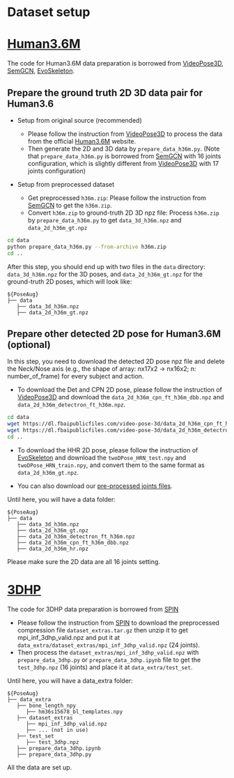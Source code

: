 # Dataset setup
# [Human3.6M](http://vision.imar.ro/human3.6m/)
The code for Human3.6M data preparation is borrowed from [VideoPose3D](https://github.com/facebookresearch/VideoPose3D), [SemGCN](https://github.com/garyzhao/SemGCN), [EvoSkeleton](https://github.com/Nicholasli1995/EvoSkeleton).

## Prepare the ground truth 2D 3D data pair for Human3.6
* Setup from original source (recommended)
    * Please follow the instruction from [VideoPose3D](https://github.com/facebookresearch/VideoPose3D/blob/master/DATASETS.md) to process the data from the official [Human3.6M](http://vision.imar.ro/human3.6m/) website.
    * Then generate the 2D and 3D data by `prepare_data_h36m.py`. (Note that `prepare_data_h36m.py` is borrowed from [SemGCN](https://github.com/garyzhao/SemGCN) with 16 joints configuration, which is slightly different from [VideoPose3D](https://github.com/facebookresearch/VideoPose3D) with 17 joints configuration)
    
* Setup from preprocessed dataset
    * Get preprocessed `h36m.zip`: 
      Please follow the instruction from [SemGCN](https://github.com/garyzhao/SemGCN/blob/master/data/README.md) to get the `h36m.zip`.
    * Convert `h36m.zip` to ground-truth 2D 3D npz file: 
      Process `h36m.zip` by `prepare_data_h36m.py` to get `data_3d_h36m.npz` and `data_2d_h36m_gt.npz`
```sh
cd data
python prepare_data_h36m.py --from-archive h36m.zip
cd ..
```
After this step, you should end up with two files in the `data` directory: `data_3d_h36m.npz` for the 3D poses, and `data_2d_h36m_gt.npz` for the ground-truth 2D poses,
which will look like:
   ```
   ${PoseAug}
   ├── data
      ├── data_3d_h36m.npz
      ├── data_2d_h36m_gt.npz
   ```

## Prepare other detected 2D pose for Human3.6M (optional)
In this step, you need to download the detected 2D pose npz file and delete the Neck/Nose axis (e.g., the shape of array: nx17x2 -> nx16x2; n: number_of_frame) for every subject and action.

* To download the Det and CPN 2D pose, please follow the instruction of [VideoPose3D](https://github.com/facebookresearch/VideoPose3D/blob/master/DATASETS.md) and download the `data_2d_h36m_cpn_ft_h36m_dbb.npz` and `data_2d_h36m_detectron_ft_h36m.npz`. 

```sh
cd data
wget https://dl.fbaipublicfiles.com/video-pose-3d/data_2d_h36m_cpn_ft_h36m_dbb.npz
wget https://dl.fbaipublicfiles.com/video-pose-3d/data_2d_h36m_detectron_ft_h36m.npz
cd ..
``` 

* To download the HHR 2D pose, please follow the instruction of [EvoSkeleton](https://github.com/Nicholasli1995/EvoSkeleton/blob/master/docs/HHR.md) and download the `twoDPose_HRN_test.npy` and `twoDPose_HRN_train.npy`, 
and convert them to the same format as `data_2d_h36m_gt.npz`.

* You can also download our [pre-processed joints files](https://drive.google.com/drive/folders/1jVyz9HdT0Jq3-YPZnOQ6GEcOVDRZAifK?usp=sharing). 

Until here, you will have a data folder:
   ```
   ${PoseAug}
   ├── data
      ├── data_3d_h36m.npz
      ├── data_2d_h36m_gt.npz
      ├── data_2d_h36m_detectron_ft_h36m.npz
      ├── data_2d_h36m_cpn_ft_h36m_dbb.npz
      ├── data_2d_h36m_hr.npz
   ```
Please make sure the 2D data are all 16 joints setting.


# [3DHP](http://gvv.mpi-inf.mpg.de/3dhp-dataset/)
The code for 3DHP data preparation is borrowed from [SPIN](https://github.com/nkolot/SPIN)

* Please follow the instruction from [SPIN](https://github.com/nkolot/SPIN/blob/master/fetch_data.sh) to download the preprocessed compression file `dataset_extras.tar.gz` then unzip it to get mpi_inf_3dhp_valid.npz and put it at `data_extra/dataset_extras/mpi_inf_3dhp_valid.npz` (24 joints).
* Then process the `dataset_extras/mpi_inf_3dhp_valid.npz` with `prepare_data_3dhp.py` or `prepare_data_3dhp.ipynb` file to get the `test_3dhp.npz` (16 joints) and place it at `data_extra/test_set`.

Until here, you will have a data_extra folder:
   ```
   ${PoseAug}
   ├── data_extra
      ├── bone_length_npy
         ├── hm36s15678_bl_templates.npy
      ├── dataset_extras
         ├── mpi_inf_3dhp_valid.npz
         ├── ... (not in use)
      ├── test_set
         ├── test_3dhp.npz
      ├── prepare_data_3dhp.ipynb
      ├── prepare_data_3dhp.py
   ```

All the data are set up.
